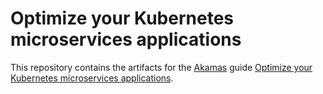 # Optimize your Kubernetes microservices applications

This repository contains the artifacts for the [Akamas](https://www.akamas.io/) guide 
[Optimize your Kubernetes microservices applications](https://explore.akamas.io/codelabs/k8s-firststudy/index.html).